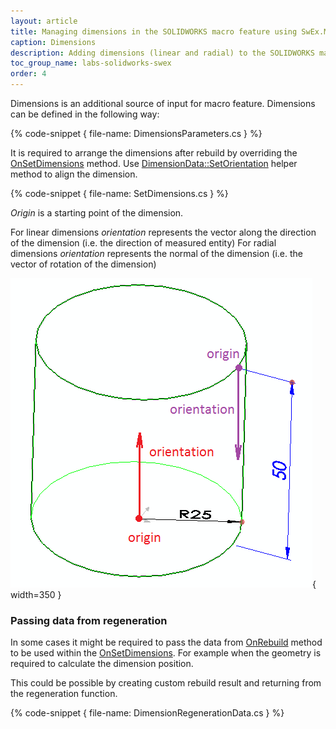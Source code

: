 ```yaml
---
layout: article
title: Managing dimensions in the SOLIDWORKS macro feature using SwEx.MacroFeature framework
caption: Dimensions
description: Adding dimensions (linear and radial) to the SOLIDWORKS macro feature using SwEx.MacroFeature framework
toc_group_name: labs-solidworks-swex
order: 4
---
```

Dimensions is an additional source of input for macro feature. Dimensions can be defined in the following way:

{% code-snippet { file-name: DimensionsParameters.cs } %}

It is required to arrange the dimensions after rebuild by overriding the [OnSetDimensions](https://docs.codestack.net/swex/macro-feature/html/M_CodeStack_SwEx_MacroFeature_MacroFeatureEx_1_OnSetDimensions.htm) method. Use [DimensionData::SetOrientation](https://docs.codestack.net/swex/macro-feature/html/M_CodeStack_SwEx_MacroFeature_Data_DimensionDataExtension_SetOrientation.htm) helper method to align the dimension.

{% code-snippet { file-name: SetDimensions.cs } %}

*Origin* is a starting point of the dimension.

For linear dimensions *orientation* represents the vector along the direction of the dimension (i.e. the direction of measured entity)
For radial dimensions *orientation* represents the normal of the dimension (i.e. the vector of rotation of the dimension)

![Orientation of dimensions](dimensions-orientation.png){ width=350 }

### Passing data from regeneration

In some cases it might be required to pass the data from [OnRebuild](https://docs.codestack.net/swex/macro-feature/html/M_CodeStack_SwEx_MacroFeature_MacroFeatureEx_1_OnRebuild.htm) method to be used within the [OnSetDimensions](https://docs.codestack.net/swex/macro-feature/html/M_CodeStack_SwEx_MacroFeature_MacroFeatureEx_1_OnSetDimensions.htm). For example when the geometry is required to calculate the dimension position.

This could be possible by creating custom rebuild result and returning from the regeneration function.

{% code-snippet { file-name: DimensionRegenerationData.cs } %}